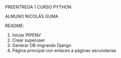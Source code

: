PREENTREGA 1 CURSO PYTHON

ALMUNO NICOLÁS GUMA

README:

1) Iniciar PIPENV
2) Crear superuser
3) Generar DB migrando Django
4) Página principal con enlaces a páginas secundarias